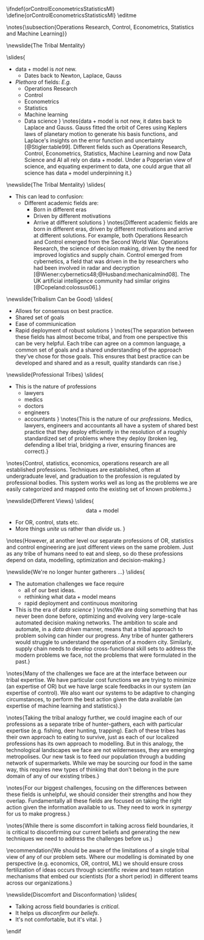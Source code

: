 \ifndef{orControlEconometricsStatisticsMl}
\define{orControlEconometricsStatisticsMl}
\editme

\notes{\subsection{Operations Research, Control, Econometrics, Statistics and Machine Learning}}

\newslide{The Tribal Mentality}

\slides{
* $\text{data} + \text{model}$ is *not* new.
    * Dates back to Newton, Laplace, Gauss 
* *Plethora* of fields: *E.g.* 
    * Operations Research
	* Control 
	* Econometrics
	* Statistics
	* Machine learning
	* Data science
}
\notes{$\text{data} + \text{model}$ is not new, it dates back to Laplace and Gauss. Gauss fitted the orbit of Ceres using Keplers laws of planetary motion to generate his basis functions, and Laplace's insights on the error function and uncertainty [@Stigler:table99]. Different fields such as Operations Research, Control, Econometrics, Statistics, Machine Learning and now Data Science and AI all rely on $\text{data} + \text{model}$. Under a Popperian view of science, and equating experiment to data, one could argue that all science has $\text{data} + \text{model}$ underpinning it.}

\newslide{The Tribal Mentality}
\slides{
* This can lead to confusion:
    * Different academic fields are:
	    * Born in different eras
		* Driven by different motivations
		* Arrive at different solutions
}
\notes{Different academic fields are born in different eras, driven by different motivations and arrive at different solutions. For example, both Operations Research and Control emerged from the Second World War. Operations Research, the science of decision making, driven by the need for improved logistics and supply chain. Control emerged from cybernetics, a field that was driven in the by researchers who had been involved in radar and decryption [@Wiener:cybernetics48;@Husband:mechanicalmind08]. The UK artificial intelligence community had similar origins [@Copeland:colossus06].}

\newslide{Tribalism Can be Good}
\slides{
* Allows for consensus on best practice.
* Shared set of goals
* Ease of commiunication
* Rapid deployment of robust solutions 
}
\notes{The separation between these fields has almost become tribal, and from one perspective this can be very helpful. Each tribe can agree on a common language, a common set of goals and a shared understanding of the approach they’ve chose for those goals. This ensures that best practice can be developed and shared and as a result, quality standards can rise.}

\newslide{Professional Tribes}
\slides{
* This is the nature of professions
    * lawyers
	* medics
	* doctors
	* engineers
	* accountants
}
\notes{This is the nature of our *professions*. Medics, lawyers, engineers and accountants all have a system of shared best practice that they deploy efficiently in the resolution of a roughly standardized set of problems where they deploy (broken leg, defending a libel trial, bridging a river, ensuring finances are correct).}

\notes{Control, statistics, economics, operations research are all established professions. Techniques are established, often at undergraduate level, and graduation to the profession is regulated by professional bodies.  This system works well as long as the problems we are easily categorized and mapped onto the existing set of known problems.}

\newslide{Different Views}
\slides{
$$\text{data} + \text{model}$$

* For OR, control, stats etc.
* More things *unite* us rather than *divide* us.
}

\notes{However, at another level our separate professions of OR, statistics and control engineering are just different views on the same problem. Just as any tribe of humans need to eat and sleep, so do these professions depend on data, modelling, optimization and decision-making.}

\newslide{We're no longer hunter gatherers ...}
\slides{
* The automation challenges we face require 
    * all of our best ideas.
	* rethinking what $\text{data}+\text{model}$ means
	* rapid deployment and continuous monitoring
* This is the era of *data science*
}
\notes{We are doing something that has never been done before, optimizing and evolving very large-scale automated decision making networks. The ambition to scale and automate, in a *data driven* manner, means that a tribal approach to problem solving can hinder our progress. Any tribe of hunter gatherers would struggle to understand the operation of a modern city. Similarly, supply chain needs to develop cross-functional skill sets to address the modern problems we face, not the problems that were formulated in the past.}

\notes{Many of the challenges we face are at the interface between our tribal expertise. We have particular cost functions we are trying to minimize (an expertise of OR) but we have large scale feedbacks in our system (an expertise of control). We also want our systems to be adaptive to changing circumstances, to perform the best action given the data available (an expertise of machine learning and statistics).}

\notes{Taking the tribal analogy further, we could imagine each of our professions as a separate tribe of hunter-gathers, each with particular expertise (e.g. fishing, deer hunting, trapping). Each of these tribes has their own approach to eating to survive, just as each of our localized professions has its own approach to modelling. But in this analogy, the technological landscapes we face are not wildernesses, they are emerging metropolises. Our new task is to feed our population through a budding network of supermarkets. While we may be sourcing our food in the same way, this requires new types of thinking that don't belong in the pure domain of any of our existing tribes.}

\notes{For our biggest challenges, focusing on the differences between these fields is unhelpful, we should consider their strengths and how they overlap. Fundamentally all these fields are focused on taking the right action given the information available to us. They need to work in *synergy* for us to make progress.}

\notes{While there is some discomfort in talking across field boundaries, it is critical to disconfirming our current beliefs and generating the new techniques we need to address the challenges before us.}

\recommendation{We should be aware of the limitations of a single tribal view of any of our problem sets. Where our modelling is dominated by one perspective (e.g. economics, OR, control, ML) we should ensure cross fertilization of ideas occurs through scientific review and team rotation mechanisms that embed our scientists (for a short period) in different teams across our organizations.}

\newslide{Discomfort and Disconformation}
\slides{
* Talking across field boundaries is *critical*.
* It helps us *disconfirm our beliefs*.
* It's not comfortable, but it's vital.
}


\endif
